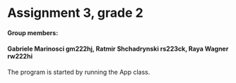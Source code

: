 # Assignment 3, grade 2
#### Group members: 
#### Gabriele Marinosci gm222hj, Ratmir Shchadrynski rs223ck, Raya Wagner rw222hi

The program is started by running the App class.